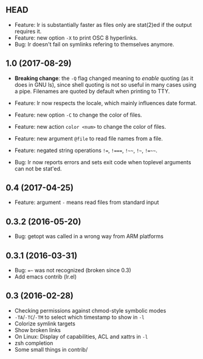 ## HEAD

* Feature: lr is substantially faster as files only are stat(2)ed if
  the output requires it.
* Feature: new option `-X` to print OSC 8 hyperlinks.
* Bug: lr doesn't fail on symlinks refering to themselves anymore.

## 1.0 (2017-08-29)

* **Breaking change**: the `-Q` flag changed meaning to *enable* quoting
  (as it does in GNU ls), since shell quoting is not so useful in many
  cases using a pipe.  Filenames are quoted by default when printing
  to TTY.

* Feature: lr now respects the locale, which mainly influences date format.
* Feature: new option `-C` to change the color of files.
* Feature: new action `color <num>` to change the color of files.
* Feature: new argument `@file` to read file names from a file.
* Feature: negated string operations `!=`, `!===`, `!~~`, `!~`, `!=~~`.
* Bug: lr now reports errors and sets exit code when toplevel
  arguments can not be stat'ed.

## 0.4 (2017-04-25)

* Feature: argument `-` means read files from standard input

## 0.3.2 (2016-05-20)

* Bug: getopt was called in a wrong way from ARM platforms

## 0.3.1 (2016-03-31)

* Bug: `=~` was not recognized (broken since 0.3)
* Add emacs contrib (lr.el)

## 0.3 (2016-02-28)

* Checking permissions against chmod-style symbolic modes
* `-TA`/`-TC`/`-TM` to select which timestamp to show in `-l`
* Colorize symlink targets
* Show broken links
* On Linux: Display of capabilities, ACL and xattrs in `-l`
* zsh completion
* Some small things in contrib/
